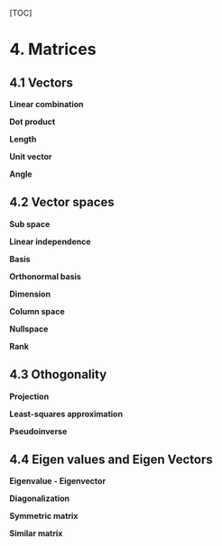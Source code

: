 [TOC]

# 4. Matrices

## 4.1 Vectors

**Linear combination**

**Dot product**

**Length**

**Unit vector**

**Angle**

## 4.2 Vector spaces

**Sub space**

**Linear independence**

**Basis**

**Orthonormal basis**

**Dimension**

**Column space**

**Nullspace**

**Rank**

## 4.3 Othogonality

**Projection**

**Least-squares approximation**

**Pseudoinverse**

## 4.4 Eigen values and Eigen Vectors

**Eigenvalue - Eigenvector**

**Diagonalization**

**Symmetric matrix**

**Similar matrix**


